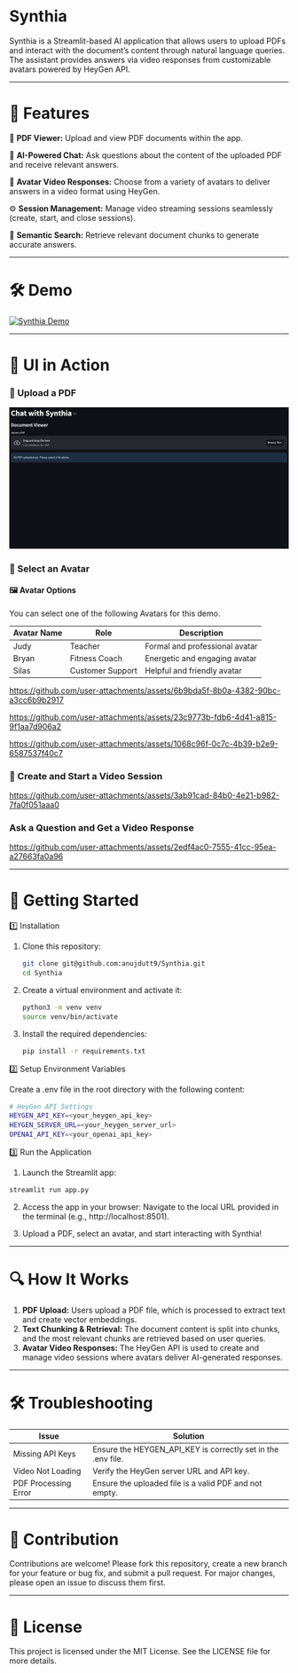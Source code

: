 # Synthia

Synthia is a Streamlit-based AI application that allows users to upload PDFs and interact with the document’s content through natural language queries. The assistant provides answers via video responses from customizable avatars powered by HeyGen API.

---

# 🌟 Features

📄 **PDF Viewer:** Upload and view PDF documents within the app.

🧠 **AI-Powered Chat:** Ask questions about the content of the uploaded PDF and receive relevant answers.

🎥 **Avatar Video Responses:** Choose from a variety of avatars to deliver answers in a video format using HeyGen.

⚙️ **Session Management:** Manage video streaming sessions seamlessly (create, start, and close sessions).

🔎 **Semantic Search:** Retrieve relevant document chunks to generate accurate answers.

---

# 🛠️ Demo

[![Synthia Demo](https://img.youtube.com/vi/hoD3aa_8MFs/0.jpg)](https://www.youtube.com/watch?v=hoD3aa_8MFs)

---

# 🎥 UI in Action

###  📄 Upload a PDF

![Landing Page](assets/ui/landing_page.png)

### 🤖 Select an Avatar

#### 🖼️ Avatar Options

You can select one of the following Avatars for this demo.

| Avatar Name | Role	 |  Description   |
| ------- | ------------ | --------------------- |
| Judy	  | Teacher	     | Formal and professional avatar |
| Bryan	  | Fitness Coach |	Energetic and engaging avatar |
| Silas	  | Customer Support |	Helpful and friendly avatar |

https://github.com/user-attachments/assets/6b9bda5f-8b0a-4382-90bc-a3cc6b9b2917

https://github.com/user-attachments/assets/23c9773b-fdb6-4d41-a815-9f1aa7d906a2

https://github.com/user-attachments/assets/1068c96f-0c7c-4b39-b2e9-6587537f40c7

### 🎥 Create and Start a Video Session

https://github.com/user-attachments/assets/3ab91cad-84b0-4e21-b982-7fa0f051aaa0

### Ask a Question and Get a Video Response

https://github.com/user-attachments/assets/2edf4ac0-7555-41cc-95ea-a27663fa0a96

---

# 🚀 Getting Started

1️⃣ Installation

1. Clone this repository:
    ```bash
    git clone git@github.com:anujdutt9/Synthia.git
    cd Synthia
    ```

2. Create a virtual environment and activate it:
    ```bash
   python3 -m venv venv
   source venv/bin/activate
    ```

3. Install the required dependencies:
    ```bash
    pip install -r requirements.txt
    ```

2️⃣ Setup Environment Variables

Create a .env file in the root directory with the following content:
   ```bash
   # HeyGen API Settings
  HEYGEN_API_KEY=<your_heygen_api_key>
  HEYGEN_SERVER_URL=<your_heygen_server_url>
  OPENAI_API_KEY=<your_openai_api_key>
   ```

3️⃣ Run the Application

1.	Launch the Streamlit app:
   ```bash
   streamlit run app.py
   ```

2.	Access the app in your browser: Navigate to the local URL provided in the terminal (e.g., http://localhost:8501).

3. Upload a PDF, select an avatar, and start interacting with Synthia!

---

# 🔍 How It Works

1.	**PDF Upload:** Users upload a PDF file, which is processed to extract text and create vector embeddings. 
2. **Text Chunking & Retrieval:** The document content is split into chunks, and the most relevant chunks are retrieved based on user queries. 
3. **Avatar Video Responses:** The HeyGen API is used to create and manage video sessions where avatars deliver AI-generated responses.

---

# 🛠️ Troubleshooting

| Issue                                                                        | Solution	                                                    | 
|------------------------------------------------------------------------------|--------------------------------------------------------------|
| Missing API Keys	                                                            | Ensure the HEYGEN_API_KEY is correctly set in the .env file. |
| Video Not Loading                                                            | 	Verify the HeyGen server URL and API key.                   |
 | PDF Processing Error | 	Ensure the uploaded file is a valid PDF and not empty.      |

---

# 🤝 Contribution

Contributions are welcome! Please fork this repository, create a new branch for your feature or bug fix, and submit a pull request. For major changes, please open an issue to discuss them first.

---

# 📜 License

This project is licensed under the MIT License. See the LICENSE file for more details.
